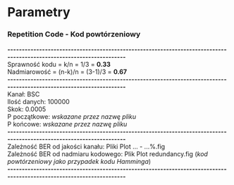 # Parametry
### Repetition Code - Kod powtórzeniowy
**---------------------------------------------------------------------------------------------------------------------**<br>
Sprawność kodu = k/n = 1/3 = **0.33** <br>
Nadmiarowość = (n-k)/n = (3-1)/3 = **0.67** <br>
**---------------------------------------------------------------------------------------------------------------------**<br>
Kanał: BSC <br>
Ilość danych: 100000 <br>
Skok: 0.0005 <br>
P początkowe: *wskazane przez nazwę pliku* <br>
P końcowe: *wskazane przez nazwę pliku* <br>
**---------------------------------------------------------------------------------------------------------------------**<br>
Zależność BER od jakości kanału: Pliki Plot ... - ...%.fig<br>
Zależność BER od nadmiaru kodowego: Plik Plot redundancy.fig (*kod powtórzeniowy jako przypadek kodu Hamminga*)<br>
**---------------------------------------------------------------------------------------------------------------------**<br>
